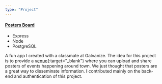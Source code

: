 ```yaml
---
type: "Project"
---
```


<h4>
  <a href="http://checktheposters.herokuapp.com/" target="_blank">Posters Board</a>
</h4>

<ul class="tags">
  <li class="tag">Express</li>
  <li class="tag">Node</li>
  <li class="tag">PostgreSQL</li>
</ul>

A fun app I created with a classmate at Galvanize. The idea for this project is to provide a [venue](http://checktheposters.herokuapp.com/){:target="_blank"} where you can upload and share posters of events happening around town. We just thought that posters are a great way to disseminate information. I contributed mainly on the back-end and authentication of this project.

